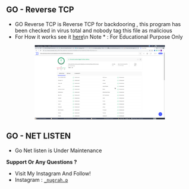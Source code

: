 ## GO - Reverse TCP
- GO Reverse TCP is Reverse TCP for backdooring , this program has been checked in virus total and nobody tag this file as malicious
- For How it works see it <a href="https://github.com/DwiyanTech/GoTools/blob/main/go-reversetcp/README.md">here</a>\n
Note * : For Educational Purpose Only
<p align="center"><img src ="https://raw.githubusercontent.com/DwiyanTech/GoTools/main/screenshoot/VirusTotal%20-%20Clear.png" height="200" width="350"/></p>

## GO - NET LISTEN
- Go Net listen is Under Maintenance 

**Support Or Any Questions ?**
- Visit My Instagram And Follow!
- Instagram : <a href="https://instagram.com/_nugrah.p" target="_blank">`_nugrah.p`</a>
